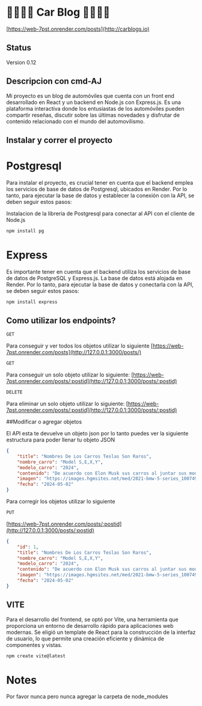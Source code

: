 # 🚙🚙🚙🚙 Car Blog 🚙🚙🚙🚙

[https://web-7pst.onrender.com/posts](http://carblogs.io)

## Status
Version 0.12
## Descripcion con cmd-AJ

Mi proyecto es un blog de automóviles que cuenta con un front end desarrollado en React y un backend en Node.js con Express.js. Es una plataforma interactiva donde los entusiastas de los automóviles pueden compartir reseñas, discutir sobre las últimas novedades y disfrutar de contenido relacionado con el mundo del automovilismo.


## Instalar y correr el proyecto

# Postgresql
Para instalar el proyecto, es crucial tener en cuenta que el backend emplea los servicios de base de datos de Postgresql, ubicados en Render. Por lo tanto, para ejecutar la base de datos y establecer la conexión con la API, se deben seguir estos pasos:

Instalacion de la libreria de Postgresql para conectar al API con el cliente de Node.js
```bash
npm install pg
```

# Express

Es importante tener en cuenta que el backend utiliza los servicios de base de datos de PostgreSQL y Express.js. La base de datos está alojada en Render. Por lo tanto, para ejecutar la base de datos y conectarla con la API, se deben seguir estos pasos:
```bash
npm install express
```

## Como utilizar los endpoints?
```bash
GET
```
Para conseguir y ver todos los objetos utilizar lo siguiente
[https://web-7pst.onrender.com/posts](http://127.0.0.1:3000/posts/)

```bash
GET
```
Para conseguir un solo objeto utilizar lo siguiente:
[https://web-7pst.onrender.com/posts/:postid](http://127.0.0.1:3000/posts/:postid)

```bash
DELETE
```
Para eliminar un solo objeto utilizar lo siguiente:
[https://web-7pst.onrender.com/posts/:postid](http://127.0.0.1:3000/posts/:postid)



##Modificar o agregar objetos

El API esta te devuelve un objeto json por lo tanto puedes ver la siguiente estructura para poder llenar tu objeto JSON 

```JSON
{
    "title": "Nombres De Los Carros Teslas Son Raros",
    "nombre_carro": "Model S,E,X,Y",
    "modelo_carro": "2024",
    "contenido": "De acuerdo con Elon Musk sus carros al juntar sus modelos se convierte en SEXY",
    "imagen": "https://images.hgmsites.net/med/2021-bmw-5-series_100749425_m.jpg",
    "fecha": "2024-05-02"
}
```

Para corregir los objetos utilizar lo siguiente
```bash
PUT
```
[https://web-7pst.onrender.com/posts/:postid](http://127.0.0.1:3000/posts/:postid)

```JSON
{
    "id": 1,
    "title": "Nombres De Los Carros Teslas Son Raros",
    "nombre_carro": "Model S,E,X,Y",
    "modelo_carro": "2024",
    "contenido": "De acuerdo con Elon Musk sus carros al juntar sus modelos se convierte en SEXY",
    "imagen": "https://images.hgmsites.net/med/2021-bmw-5-series_100749425_m.jpg",
    "fecha": "2024-05-02"
}
```


## VITE

Para el desarrollo del frontend, se optó por Vite, una herramienta que proporciona un entorno de desarrollo rápido para aplicaciones web modernas. Se eligió un template de React para la construcción de la interfaz de usuario, lo que permite una creación eficiente y dinámica de componentes y vistas.

```bash
npm create vite@latest
```

# Notes

Por favor nunca pero nunca agregar la carpeta de node_modules